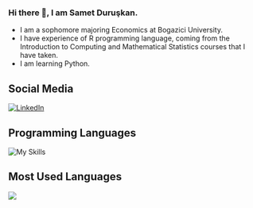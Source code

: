 ### Hi there 👋, I am Samet Duruşkan.
- I am a sophomore majoring Economics at Bogazici University.
- I have experience of R programming language, coming from the Introduction to Computing and Mathematical Statistics courses that I have taken.
- I am learning Python.

<h2 align="leading">Social Media</h2>


[![LinkedIn](https://img.shields.io/badge/linkedin-%230077B5.svg?style=for-the-badge&logo=linkedin&logoColor=white)](https://www.linkedin.com/in/sametduruskan/)

<h2 align="leading">Programming Languages</h2>

![My Skills](https://skillicons.dev/icons?i=r)

<h2 align="leading">Most Used Languages</h2>
<img src="https://github-readme-stats.vercel.app/api/top-langs/?username=duruskan&layout=compact&langs_count=16&theme=react"/>
<!--
**duruskan/duruskan** is a ✨ _special_ ✨ repository because its `README.md` (this file) appears on your GitHub profile.

Here are some ideas to get you started:

- 🔭 I’m currently working on ...
- 🌱 I’m currently learning ...
- 👯 I’m looking to collaborate on ...
- 🤔 I’m looking for help with ...
- 💬 Ask me about ...
- 📫 How to reach me: ...
- 😄 Pronouns: ...
- ⚡ Fun fact: ...
-->
